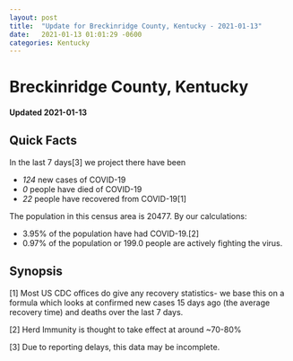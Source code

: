 ```yaml
---
layout: post
title:  "Update for Breckinridge County, Kentucky - 2021-01-13"
date:   2021-01-13 01:01:29 -0600
categories: Kentucky
---
```


# Breckinridge County, Kentucky
#### Updated 2021-01-13

## Quick Facts

In the last 7 days[3] we project there have been
- *124* new cases of COVID-19
- *0* people have died of COVID-19
- *22* people have recovered from COVID-19[1]

The population in this census area is 20477. By our calculations:
- 3.95% of the population have had COVID-19.[2]
- 0.97% of the population or 199.0 people are actively fighting the virus.

## Synopsis




[1] Most US CDC offices do give any recovery statistics- we base this on a formula which looks at confirmed new cases
15 days ago (the average recovery time) and deaths over the last 7 days.

[2] Herd Immunity is thought to take effect at around ~70-80%

[3] Due to reporting delays, this data may be incomplete.
 
    